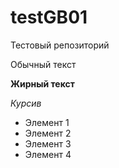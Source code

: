 # testGB01
Тестовый репозиторий

Обычный текст

**Жирный текст**

*Курсив*

* Элемент 1
* Элемент 2
* Элемент 3
* Элемент 4 